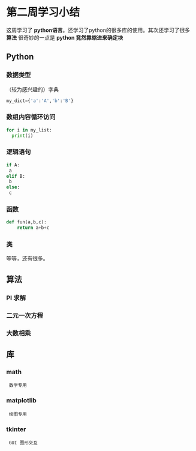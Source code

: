 # 第二周学习小结 #

这周学习了 **python语言**。还学习了python的很多库的使用。其次还学习了很多**算法** 很奇妙的一点是 **python 竟然靠缩进来确定块**

## Python ##

### 数据类型 ###

（较为感兴趣的）字典

```python
my_dict={'a':'A','b':'B'}
```

### 数组内容循环访问 ###

```python
for i in my_list:
  print(i)
```
### 逻辑语句 ###

```python
if A:
 a
elif B:
 b
else:
 c
```

### 函数 ###

```python
def fun(a,b,c):
    return a+b+c

```

### 类 ###

等等，还有很多。

## 算法 ##

   ###      PI 求解 ###
   ###      二元一次方程 ###
   ###      大数相乘 ###



## 库 ##
### math ###

     数学专用
### matplotlib ###

     绘图专用
### tkinter ###

     GUI 图形交互